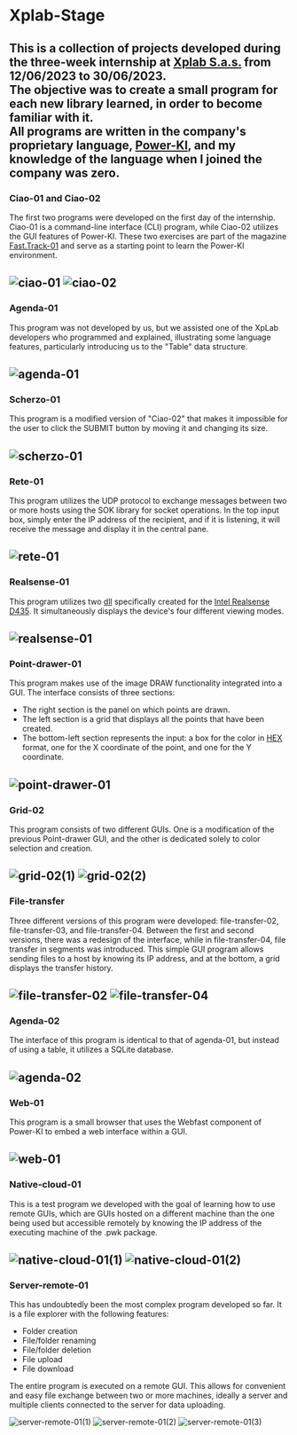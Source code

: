 # Xplab-Stage

This is a collection of projects developed during the three-week internship at [Xplab S.a.s.](http://xplab.net/) from 12/06/2023 to 30/06/2023.<br>
The objective was to create a small program for each new library learned, in order to become familiar with it.<br>
All programs are written in the company's proprietary language, [Power-KI](http://power-ki.com/), and my knowledge of the language when I joined the company was zero.
---
### Ciao-01 and Ciao-02
The first two programs were developed on the first day of the internship. Ciao-01 is a command-line interface (CLI) program, while Ciao-02 utilizes the GUI features of Power-KI. These two exercises are part of the magazine [Fast.Track-01](https://issuu.com/xplab/docs/pwk-ft-01-en) and serve as a starting point to learn the Power-KI environment.

![ciao-01](https://github.com/Ale-Ceresa/XPLab-Stage/assets/92877764/88d5ed54-5ca7-4371-b16d-6b8fd9bb0a0e)
![ciao-02](https://github.com/Ale-Ceresa/XPLab-Stage/assets/92877764/e61c133f-1a92-45d8-b13b-cb0d72357f90)
---
### Agenda-01
This program was not developed by us, but we assisted one of the XpLab developers who programmed and explained, illustrating some language features, particularly introducing us to the "Table" data structure.

![agenda-01](https://github.com/Ale-Ceresa/XPLab-Stage/assets/92877764/5e6128fd-a8e1-4050-9f0a-3d217690bba8)
---
### Scherzo-01
This program is a modified version of "Ciao-02" that makes it impossible for the user to click the SUBMIT button by moving it and changing its size.

![scherzo-01](https://github.com/Ale-Ceresa/XPLab-Stage/assets/92877764/8ac762cd-018f-4c56-b6bb-02969a1968aa)
---
### Rete-01
This program utilizes the UDP protocol to exchange messages between two or more hosts using the SOK library for socket operations. In the top input box, simply enter the IP address of the recipient, and if it is listening, it will receive the message and display it in the central pane.

![rete-01](https://github.com/Ale-Ceresa/XPLab-Stage/assets/92877764/e781d573-125b-4179-840b-4f7999c3de1c)
---
### Realsense-01
This program utilizes two [dll](https://en.wikipedia.org/wiki/Dynamic-link_library) specifically created for the [Intel Realsense D435](https://www.intelrealsense.com/depth-camera-d435/). It simultaneously displays the device's four different viewing modes.

![realsense-01](https://github.com/Ale-Ceresa/XPLab-Stage/assets/92877764/6beb69e5-8a28-4e52-a733-a166c7180909)
---
### Point-drawer-01
This program makes use of the image DRAW functionality integrated into a GUI. The interface consists of three sections:
- The right section is the panel on which points are drawn.
- The left section is a grid that displays all the points that have been created.
- The bottom-left section represents the input: a box for the color in [HEX](https://en.wikipedia.org/wiki/Web_colors#Hex_triplet) format, one for the X coordinate of the point, and one for the Y coordinate.

![point-drawer-01](https://github.com/Ale-Ceresa/XPLab-Stage/assets/92877764/b70cf02a-e737-49a1-994c-96ba405d1096)
---
### Grid-02
This program consists of two different GUIs. One is a modification of the previous Point-drawer GUI, and the other is dedicated solely to color selection and creation.

![grid-02(1)](https://github.com/Ale-Ceresa/XPLab-Stage/assets/92877764/7f8714fb-b1c1-4a47-a2ac-bf8c98fcc1b5)
![grid-02(2)](https://github.com/Ale-Ceresa/XPLab-Stage/assets/92877764/9af39d35-8219-4f85-84c4-187f2ced3501)
---
### File-transfer
Three different versions of this program were developed: file-transfer-02, file-transfer-03, and file-transfer-04. Between the first and second versions, there was a redesign of the interface, while in file-transfer-04, file transfer in segments was introduced. This simple GUI program allows sending files to a host by knowing its IP address, and at the bottom, a grid displays the transfer history.

![file-transfer-02](https://github.com/Ale-Ceresa/XPLab-Stage/assets/92877764/fa5726bb-e809-4552-8255-ddbb8dca71b3)
![file-transfer-04](https://github.com/Ale-Ceresa/XPLab-Stage/assets/92877764/d8a8f021-7e19-4cae-8395-ace3cac48a50)
---
### Agenda-02
The interface of this program is identical to that of agenda-01, but instead of using a table, it utilizes a SQLite database.

![agenda-02](https://github.com/Ale-Ceresa/XPLab-Stage/assets/92877764/5e6128fd-a8e1-4050-9f0a-3d217690bba8)
---
### Web-01
This program is a small browser that uses the Webfast component of Power-KI to embed a web interface within a GUI.

![web-01](https://github.com/Ale-Ceresa/XPLab-Stage/assets/92877764/c64fb9c5-0c57-48f5-a6d9-8a7013838595)
---
### Native-cloud-01
This is a test program we developed with the goal of learning how to use remote GUIs, which are GUIs hosted on a different machine than the one being used but accessible remotely by knowing the IP address of the executing machine of the .pwk package.

![native-cloud-01(1)](https://github.com/Ale-Ceresa/XPLab-Stage/assets/92877764/d2a24c07-440e-429b-aa42-4941200c39cf)
![native-cloud-01(2)](https://github.com/Ale-Ceresa/XPLab-Stage/assets/92877764/7a77be01-41c7-4e59-be2a-3cd0f874f03d)
---
### Server-remote-01
This has undoubtedly been the most complex program developed so far. It is a file explorer with the following features:
- Folder creation
- File/folder renaming
- File/folder deletion
- File upload
- File download

The entire program is executed on a remote GUI. This allows for convenient and easy file exchange between two or more machines, ideally a server and multiple clients connected to the server for data uploading.

![server-remote-01(1)](https://github.com/Ale-Ceresa/XPLab-Stage/assets/92877764/48220ff8-60c2-4d4c-900f-840f3741f2f1)
![server-remote-01(2)](https://github.com/Ale-Ceresa/XPLab-Stage/assets/92877764/4dbb1d68-2069-4b22-a289-cd94366ab480)
![server-remote-01(3)](https://github.com/Ale-Ceresa/XPLab-Stage/assets/92877764/7539013c-11e5-4107-8c82-79b25b544285)
